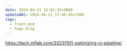 ```yaml
---
date: 2024-04-21 15:02:55+0000
updatedAt: 2024-04-21 17:46:45+1360
tags:
  - front-end
  - hugo_blog
---
```

https://tech.inflab.com/20231101-optimizing-ci-pipeline/